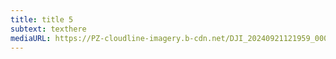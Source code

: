 ```yaml
---
title: title 5
subtext: texthere
mediaURL: https://PZ-cloudline-imagery.b-cdn.net/DJI_20240921121959_0002_D-2.jpg
---
```

